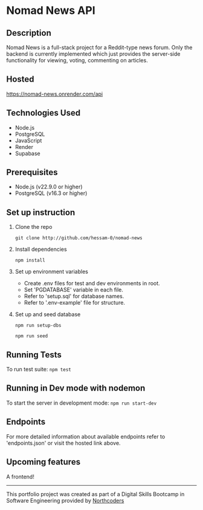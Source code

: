 # Nomad News API

## Description 
Nomad News is a full-stack project for a Reddit-type news forum. Only the backend is currently implemented which just provides the server-side functionality for viewing, voting, commenting on articles.

## Hosted 
https://nomad-news.onrender.com/api

## Technologies Used
- Node.js
- PostgreSQL
- JavaScript
- Render
- Supabase

## Prerequisites 
- Node.js (v22.9.0 or higher)
- PostgreSQL (v16.3 or higher)

## Set up instruction

1. Clone the repo 
    ```
    git clone http://github.com/hessam-0/nomad-news
    ```
2. Install dependencies
    ```
    npm install    
    ```
3. Set up environment variables
    - Create .env files for test and dev environments in root.
    - Set 'PGDATABASE' variable in each file.
    - Refer to 'setup.sql' for database names.
    - Refer to '.env-example' file for structure.

4. Set up and seed database
    ```
    npm run setup-dbs

    npm run seed
    ```
## Running Tests 
To run test suite: 
    ```
    npm test 
    ```
## Running in Dev mode with nodemon
To start the server in development mode: 
    ```
    npm run start-dev 
    ```
## Endpoints 
For more detailed information about available endpoints refer to 'endpoints.json' or visit the hosted link above.

## Upcoming features 
A frontend! 

--- 

This portfolio project was created as part of a Digital Skills Bootcamp in Software Engineering provided by [Northcoders](https://northcoders.com/)
